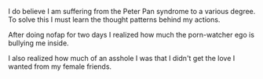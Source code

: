 I do believe I am suffering from the Peter Pan syndrome to a various degree. To solve this I must learn the thought patterns behind my actions. 

After doing nofap for two days I realized how much the porn-watcher ego is bullying me inside. 

I also realized how much of an asshole I was that I didn't get the love I wanted from my female friends.   